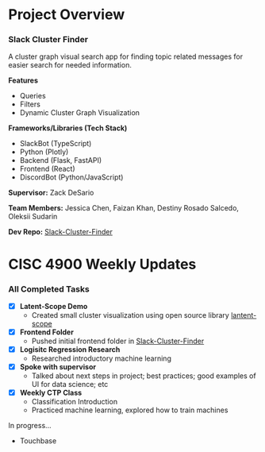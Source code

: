 # Project Overview

### Slack Cluster Finder ###

A cluster graph visual search app for finding topic related messages for easier search for needed information.

**Features** 

- Queries  
- Filters  
- Dynamic Cluster Graph Visualization

**Frameworks/Libraries (Tech Stack)**

- SlackBot (TypeScript)  
- Python (Plotly)  
- Backend (Flask, FastAPI)  
- Frontend (React)  
- DiscordBot (Python/JavaScript)

**Supervisor:** Zack DeSario

**Team Members:** Jessica Chen, Faizan Khan, Destiny Rosado Salcedo, Oleksii Sudarin

**Dev Repo:** [Slack-Cluster-Finder](https://github.com/oleksiisud/slack-cluster-finder)


# CISC 4900 Weekly Updates

### All Completed Tasks 
- [x] **Latent-Scope Demo**
    - Created small cluster visualization using open source library [lantent-scope](https://enjalot.github.io/latent-scope/)
- [x] **Frontend Folder**
    - Pushed initial frontend folder in [Slack-Cluster-Finder](https://github.com/oleksiisud/slack-cluster-finder/tree/destiny-ros-sal-branch)
- [x] **Logisitc Regression Research**
    - Researched introductory machine learning
- [x] **Spoke with supervisor** 
    - Talked about next steps in project; best practices; good examples of UI for data science; etc
- [x] **Weekly CTP Class**
    - Classification Introduction
    - Practiced machine learning, explored how to train machines 

In progress...
- Touchbase 



